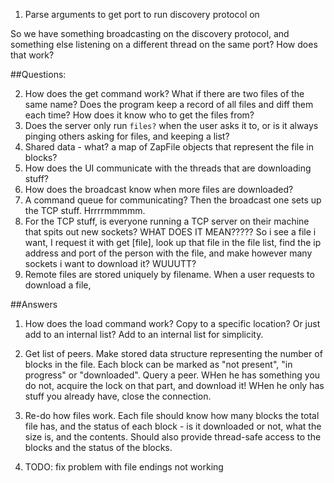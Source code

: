 1. Parse arguments to get port to run discovery protocol on

So we have something broadcasting on the discovery protocol, and
something else listening on a different thread on the same port? How
does that work?


##Questions:

2. How does the get command work? What if there are two files of the
   same name? Does the program keep a record of all files and diff them
   each time? How does it know who to get the files from?
3. Does the server only run `files?` when the user asks it to, or is it
   always pinging others asking for files, and keeping a list?
4. Shared data - what? a map of ZapFile objects that represent the file
   in blocks?
5. How does the UI communicate with the threads that are downloading
   stuff?
6. How does the broadcast know when more files are downloaded?
7. A command queue for communicating? Then the broadcast one sets up the
   TCP stuff. Hrrrrmmmmm.
8. For the TCP stuff, is everyone running a TCP server on their machine
   that spits out new sockets? WHAT DOES IT MEAN????? So i see a file i
   want, I request it with get [file], look up that file in the file
   list, find the ip address and port of the person with the file, and make
   however many sockets i want to download it? WUUUTT?
9. Remote files are stored uniquely by filename. When a user requests to
   download a file, 

##Answers
1. How does the load command work? Copy to a specific location? Or just
   add to an internal list? Add to an internal list for simplicity.

2. Get list of peers. Make stored data structure representing the number
   of blocks in the file. Each block can be marked as "not present", "in
progress" or "downloaded". Query a peer. WHen he has something you do
not, acquire the lock on that part, and download it! WHen he only has
stuff you already have, close the connection.
3. Re-do how files work. Each file should know how many blocks the total
   file has, and the status of each block - is it downloaded or not,
   what the size is, and the contents. Should also provide thread-safe
   access to the blocks and the status of the blocks.
4. TODO: fix problem with file endings not working

